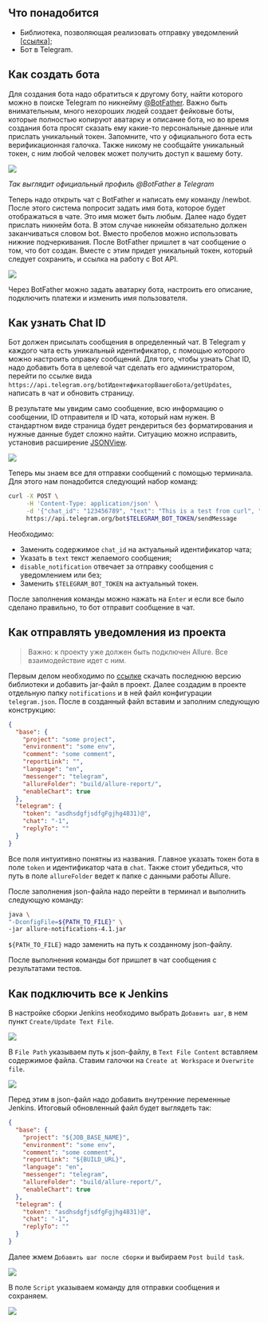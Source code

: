 ## Что понадобится
- Библиотека, позволяющая реализовать отправку уведомлений [[ссылка]](https://github.com/qa-guru/allure-notifications);
- Бот в Telegram.

## Как создать бота
Для создания бота надо обратиться к другому боту, найти которого можно в поиске Telegram по никнейму [@BotFather](https://telegram.me/BotFather). Важно быть внимательным, много нехороших людей создает фейковые боты, которые полностью копируют аватарку и описание бота, но во время создания бота просят сказать ему какие-то персональные данные или прислать уникальный токен. Запомните, что у официального бота есть верификационная галочка. Также никому не сообщайте уникальный токен, с ним любой человек может получить доступ к вашему боту. 

![](https://raw.githubusercontent.com/qa-guru/knowledge-base/main/img/les12/les12-1.png)

*Так выглядит официальный профиль @BotFather в Telegram*

Теперь надо открыть чат с BotFather и написать ему команду /newbot. После этого система попросит задать имя бота, которое будет отображаться в чате. Это имя может быть любым. Далее надо будет прислать никнейм бота. В этом случае никнейм обязательно должен заканчиваться словом bot. Вместо пробелов можно использовать нижние подчеркивания. После BotFather пришлет в чат сообщение о том, что бот создан. Вместе с этим придет уникальный токен, который следует сохранить, и ссылка на работу с Bot API.

![](https://raw.githubusercontent.com/qa-guru/knowledge-base/main/img/les12/les12-2.png)

Через BotFather можно задать аватарку бота, настроить его описание, подключить платежи и изменить имя пользователя.

## Как узнать Chat ID
Бот должен присылать сообщения в определенный чат. В Telegram у каждого чата есть уникальный идентификатор, с помощью которого можно настроить оправку сообщений. Для того, чтобы узнать Chat ID, надо добавить бота в целевой чат сделать его администратором, перейти по ссылке вида `https://api.telegram.org/botИдентификаторВашегоБота/getUpdates`, написать в чат и обновить страницу.

В результате мы увидим само сообщение, всю информацию о сообщении, ID отправителя и ID чата, который нам нужен. В стандартном виде страница будет рендериться без форматирования и нужные данные будет сложно найти. Ситуацию можно исправить, установив расширение [JSONView](https://chrome.google.com/webstore/detail/jsonview/gmegofmjomhknnokphhckolhcffdaihd/related?utm_source=chrome-ntp-icon).

![](https://raw.githubusercontent.com/qa-guru/knowledge-base/main/img/les12/les12-3.png)

Теперь мы знаем все для отправки сообщений с помощью терминала. Для этого нам понадобится следующий набор команд:

```bash
curl -X POST \
     -H 'Content-Type: application/json' \
     -d '{"chat_id": "123456789", "text": "This is a test from curl", "disable_notification": true}' \
     https://api.telegram.org/bot$TELEGRAM_BOT_TOKEN/sendMessage
```

Необходимо:
- Заменить содержимое `chat_id` на актуальный идентификатор чата;
- Указать в `text` текст желаемого сообщения;
- `disable_notification` отвечает за отправку сообщения с уведомлением или без;
- Заменить `$TELEGRAM_BOT_TOKEN` на актуальный токен.

После заполнения команды можно нажать на `Enter` и если все было сделано правильно, то бот отправит сообщение в чат.

## Как отправлять уведомления из проекта
> Важно: к проекту уже должен быть подключен Allure. Все взаимодействие идет с ним.

Первым делом необходимо по [ссылке](https://github.com/qa-guru/allure-notifications) скачать последнюю версию библиотеки и добавить jar-файл в проект. Далее создадим в проекте отдельную папку `notifications` и в ней файл конфигурации `telegram.json`. После в созданный файл вставим и заполним следующую конструкцию: 

```json
{
  "base": {
    "project": "some project",
    "environment": "some env",
    "comment": "some comment",
    "reportLink": "",
    "language": "en",
    "messenger": "telegram",
    "allureFolder": "build/allure-report/",
    "enableChart": true
  },
  "telegram": {
    "token": "asdhsdgfjsdfgFgjhg4831)@",
    "chat": "-1",
    "replyTo": ""
  }
}
```

Все поля интуитивно понятны из названия. Главное указать токен бота в поле `token` и идентификатор чата в `chat`. Также стоит убедиться, что путь в поле `allureFolder` ведет к папке с данными работы Allure. 

После заполнения json-файла надо перейти в терминал и выполнить следующую команду:
```bash
java \
"-DconfigFile=${PATH_TO_FILE}" \
-jar allure-notifications-4.1.jar
```
`${PATH_TO_FILE}` надо заменить на путь к созданному json-файлу. 

После выполнения команды бот пришлет в чат сообщения с результатами тестов. 

## Как подключить все к Jenkins

В настройке сборки Jenkins необходимо выбрать `Добавить шаг`, в нем пункт `Create/Update Text File`. 

![](https://raw.githubusercontent.com/qa-guru/knowledge-base/main/img/les12/les12-4.png)

В `File Path` указываем путь к json-файлу, в `Text File Content` вставляем содержимое файла. Ставим галочки на `Create at Workspace` и `Overwrite file`.

![](https://raw.githubusercontent.com/qa-guru/knowledge-base/main/img/les12/les12-5.png)

Перед этим в json-файл надо добавить внутренние переменные Jenkins. Итоговый обновленный файл будет выглядеть так:
```json
{
  "base": {
    "project": "${JOB_BASE_NAME}",
    "environment": "some env",
    "comment": "some comment",
    "reportLink": "${BUILD_URL}",
    "language": "en",
    "messenger": "telegram",
    "allureFolder": "build/allure-report/",
    "enableChart": true
  },
  "telegram": {
    "token": "asdhsdgfjsdfgFgjhg4831)@",
    "chat": "-1",
    "replyTo": ""
  }
}
```

Далее жмем `Добавить шаг после сборки` и выбираем `Post build task`.

![](https://raw.githubusercontent.com/qa-guru/knowledge-base/main/img/les12/les12-6.png)

В поле `Script` указываем команду для отправки сообщения и сохраняем.

![](https://raw.githubusercontent.com/qa-guru/knowledge-base/main/img/les12/les12-7.png)
